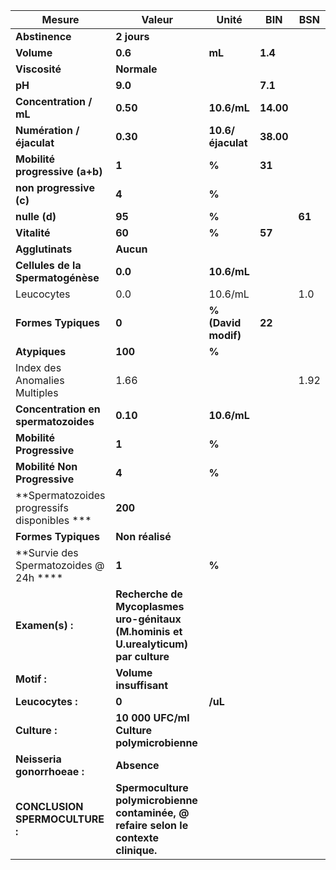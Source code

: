 |                   Mesure                   |                                       Valeur                                      |       Unité       |   BIN   |  BSN |
|--------------------------------------------|-----------------------------------------------------------------------------------|-------------------|---------|------|
|               **Abstinence**               |                                    **2 jours**                                    |                   |         |      |
|                 **Volume**                 |                                      **0.6**                                      |       **mL**      | **1.4** |      |
|                **Viscosité**               |                                    **Normale**                                    |                   |         |      |
|                   **pH**                   |                                      **9.0**                                      |                   | **7.1** |      |
|           **Concentration / mL**           |                                      **0.50**                                     |    **10.6/mL**    |**14.00**|      |
|          **Numération / éjaculat**         |                                      **0.30**                                     | **10.6/éjaculat** |**38.00**|      |
|       **Mobilité progressive (a+b)**       |                                       **1**                                       |       **%**       |  **31** |      |
|           **non progressive (c)**          |                                       **4**                                       |       **%**       |         |      |
|                **nulle (d)**               |                                       **95**                                      |       **%**       |         |**61**|
|                **Vitalité**                |                                       **60**                                      |       **%**       |  **57** |      |
|               **Agglutinats**              |                                     **Aucun**                                     |                   |         |      |
|      **Cellules de la Spermatogénèse**     |                                      **0.0**                                      |    **10.6/mL**    |         |      |
|                 Leucocytes                 |                                        0.0                                        |      10.6/mL      |         |  1.0 |
|             **Formes Typiques**            |                                       **0**                                       |**% (David modif)**|  **22** |      |
|                **Atypiques**               |                                      **100**                                      |       **%**       |         |      |
|        Index des Anomalies Multiples       |                                        1.66                                       |                   |         | 1.92 |
|     **Concentration en spermatozoides**    |                                      **0.10**                                     |    **10.6/mL**    |         |      |
|          **Mobilité Progressive**          |                                       **1**                                       |       **%**       |         |      |
|        **Mobilité Non Progressive**        |                                       **4**                                       |       **%**       |         |      |
|**Spermatozoides progressifs disponibles ***|                                      **200**                                      |                   |         |      |
|             **Formes Typiques**            |                                  **Non réalisé**                                  |                   |         |      |
|   **Survie des Spermatozoides @ 24h ****   |                                       **1**                                       |       **%**       |         |      |
|               **Examen(s) :**              | **Recherche de Mycoplasmes uro-génitaux (M.hominis et U.urealyticum) par culture**|                   |         |      |
|                 **Motif :**                |                               **Volume insuffisant**                              |                   |         |      |
|              **Leucocytes :**              |                                       **0**                                       |      **/uL**      |         |      |
|                **Culture :**               |                     **10 000 UFC/ml Culture polymicrobienne**                     |                   |         |      |
|         **Neisseria gonorrhoeae :**        |                                    **Absence**                                    |                   |         |      |
|       **CONCLUSION SPERMOCULTURE :**       |**Spermoculture polymicrobienne contaminée, @ refaire selon le contexte clinique.**|                   |         |      |